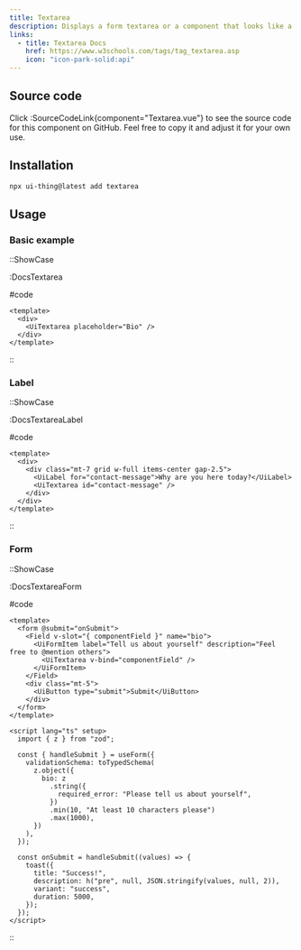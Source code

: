 ```yaml
---
title: Textarea
description: Displays a form textarea or a component that looks like a textarea.
links:
  - title: Textarea Docs
    href: https://www.w3schools.com/tags/tag_textarea.asp
    icon: "icon-park-solid:api"
---
```


## Source code

Click :SourceCodeLink{component="Textarea.vue"} to see the source code for this component on GitHub. Feel free to copy it and adjust it for your own use.

## Installation

```bash
npx ui-thing@latest add textarea
```

## Usage

### Basic example

::ShowCase

:DocsTextarea

#code

<!-- automd:file src="../../app/components/content/Docs/Textarea/DocsTextarea.vue" code lang="vue" -->

```vue [DocsTextarea.vue]
<template>
  <div>
    <UiTextarea placeholder="Bio" />
  </div>
</template>
```

<!-- /automd -->

::

### Label

::ShowCase

:DocsTextareaLabel

#code

<!-- automd:file src="../../app/components/content/Docs/Textarea/DocsTextareaLabel.vue" code lang="vue" -->

```vue [DocsTextareaLabel.vue]
<template>
  <div>
    <div class="mt-7 grid w-full items-center gap-2.5">
      <UiLabel for="contact-message">Why are you here today?</UiLabel>
      <UiTextarea id="contact-message" />
    </div>
  </div>
</template>
```

<!-- /automd -->

::

### Form

::ShowCase

:DocsTextareaForm

#code

<!-- automd:file src="../../app/components/content/Docs/Textarea/DocsTextareaForm.vue" code lang="vue" -->

```vue [DocsTextareaForm.vue]
<template>
  <form @submit="onSubmit">
    <Field v-slot="{ componentField }" name="bio">
      <UiFormItem label="Tell us about yourself" description="Feel free to @mention others">
        <UiTextarea v-bind="componentField" />
      </UiFormItem>
    </Field>
    <div class="mt-5">
      <UiButton type="submit">Submit</UiButton>
    </div>
  </form>
</template>

<script lang="ts" setup>
  import { z } from "zod";

  const { handleSubmit } = useForm({
    validationSchema: toTypedSchema(
      z.object({
        bio: z
          .string({
            required_error: "Please tell us about yourself",
          })
          .min(10, "At least 10 characters please")
          .max(1000),
      })
    ),
  });

  const onSubmit = handleSubmit((values) => {
    toast({
      title: "Success!",
      description: h("pre", null, JSON.stringify(values, null, 2)),
      variant: "success",
      duration: 5000,
    });
  });
</script>
```

<!-- /automd -->

::
